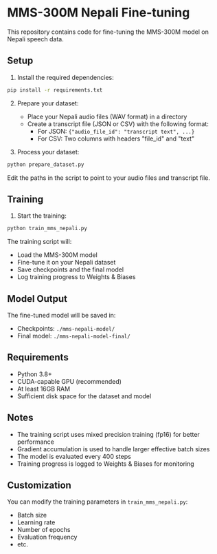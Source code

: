 # MMS-300M Nepali Fine-tuning

This repository contains code for fine-tuning the MMS-300M model on Nepali speech data.

## Setup

1. Install the required dependencies:
```bash
pip install -r requirements.txt
```

2. Prepare your dataset:
   - Place your Nepali audio files (WAV format) in a directory
   - Create a transcript file (JSON or CSV) with the following format:
     - For JSON: `{"audio_file_id": "transcript text", ...}`
     - For CSV: Two columns with headers "file_id" and "text"

3. Process your dataset:
```bash
python prepare_dataset.py
```
Edit the paths in the script to point to your audio files and transcript file.

## Training

1. Start the training:
```bash
python train_mms_nepali.py
```

The training script will:
- Load the MMS-300M model
- Fine-tune it on your Nepali dataset
- Save checkpoints and the final model
- Log training progress to Weights & Biases

## Model Output

The fine-tuned model will be saved in:
- Checkpoints: `./mms-nepali-model/`
- Final model: `./mms-nepali-model-final/`

## Requirements

- Python 3.8+
- CUDA-capable GPU (recommended)
- At least 16GB RAM
- Sufficient disk space for the dataset and model

## Notes

- The training script uses mixed precision training (fp16) for better performance
- Gradient accumulation is used to handle larger effective batch sizes
- The model is evaluated every 400 steps
- Training progress is logged to Weights & Biases for monitoring

## Customization

You can modify the training parameters in `train_mms_nepali.py`:
- Batch size
- Learning rate
- Number of epochs
- Evaluation frequency
- etc. 